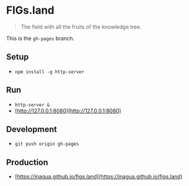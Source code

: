 # FIGs.land

> The field with all the fruits of the knowledge tree.

This is the `gh-pages` branch.

## Setup

- `npm install -g http-server`


## Run

- `http-server &`
- [http://127.0.0.1:8080](http://127.0.0.1:8080)


## Development

- `git push origin gh-pages`


## Production

- [https://inagua.github.io/figs.land](https://inagua.github.io/figs.land)
